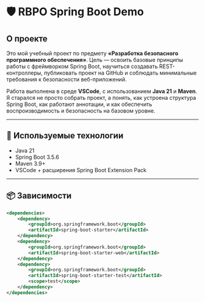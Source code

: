 # 🛡️ RBPO Spring Boot Demo

## О проекте

Это мой учебный проект по предмету **«Разработка безопасного программного обеспечения»**. Цель — освоить базовые принципы работы с фреймворком Spring Boot, научиться создавать REST-контроллеры, публиковать проект на GitHub и соблюдать минимальные требования к безопасности веб-приложений.

Работа выполнена в среде **VSCode**, с использованием **Java 21** и **Maven**. Я старался не просто собрать проект, а понять, как устроена структура Spring Boot, как работают аннотации, и как обеспечить воспроизводимость и безопасность на базовом уровне.

---

## 🧰 Используемые технологии

- Java 21
- Spring Boot 3.5.6
- Maven 3.9+
- VSCode + расширения Spring Boot Extension Pack

---

## 📦 Зависимости

```xml
<dependencies>
    <dependency>
        <groupId>org.springframework.boot</groupId>
        <artifactId>spring-boot-starter</artifactId>
    </dependency>
    <dependency>
        <groupId>org.springframework.boot</groupId>
        <artifactId>spring-boot-starter-web</artifactId>
    </dependency>
    <dependency>
        <groupId>org.springframework.boot</groupId>
        <artifactId>spring-boot-starter-test</artifactId>
        <scope>test</scope>
    </dependency>
</dependencies>
```
